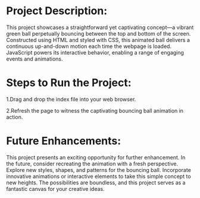 # Project Description:
This project showcases a straightforward yet captivating concept—a vibrant green ball perpetually bouncing between the top and bottom of the screen. Constructed using HTML and styled with CSS, this animated ball delivers a continuous up-and-down motion each time the webpage is loaded. JavaScript powers its interactive behavior, enabling a range of engaging events and animations.

# Steps to Run the Project:

1.Drag and drop the index file into your web browser.

2.Refresh the page to witness the captivating bouncing ball animation in action.

# Future Enhancements:

This project presents an exciting opportunity for further enhancement. In the future, consider recreating the animation with a fresh perspective. Explore new styles, shapes, and patterns for the bouncing ball. Incorporate innovative animations or interactive elements to take this simple concept to new heights. The possibilities are boundless, and this project serves as a fantastic canvas for your creative ideas.
